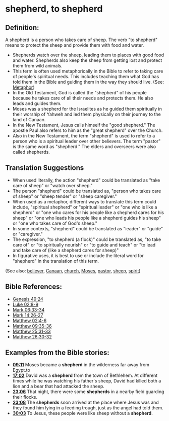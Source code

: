 # shepherd, to shepherd #

## Definition: ##

A shepherd is a person who takes care of sheep. The verb "to shepherd" means to protect the sheep and provide them with food and water.

* Shepherds watch over the sheep, leading them to places with good food and water. Shepherds also keep the sheep from getting lost and protect them from wild animals.
* This term is often used metaphorically in the Bible to refer to taking care of people's spiritual needs. This includes teaching them what God has told them in the Bible and guiding them in the way they should live. (See: [Metaphor](en/ta-vol1/translate/man/figs-metaphor))
* In the Old Testament, God is called the "shepherd" of his people because he takes care of all their needs and protects them. He also leads and guides them.
* Moses was a shepherd for the Israelites as he guided them spiritually in their worship of Yahweh and led them physically on their journey to the land of Canaan.
* In the New Testament, Jesus calls himself the "good shepherd." The apostle Paul also refers to him as the "great shepherd" over the Church.
* Also in the New Testament, the term "shepherd" is used to refer to a person who is a spiritual leader over other believers. The term "pastor" is the same word as "shepherd." The elders and overseers were also called shepherds.

## Translation Suggestions ##

* When used literally, the action "shepherd" could be translated as "take care of sheep" or "watch over sheep."
* The person "shepherd" could be translated as, "person who takes care of sheep" or "sheep tender" or "sheep caregiver."
* When used as a metaphor, different ways to translate this term could include, "spiritual shepherd" or "spiritual leader" or "one who is like a shepherd" or "one who cares for his people like a shepherd cares for his sheep" or "one who leads his people like a shepherd guides his sheep" or "one who takes care of God's sheep."
* In some contexts, "shepherd" could be translated as "leader" or "guide" or "caregiver."
* The expression, "to shepherd (a flock)" could be translated as, "to take care of" or "to spiritually nourish" or "to guide and teach" or "to lead and take care of (like a shepherd cares for sheep)"
* In figurative uses, it is best to use or include the literal word for "shepherd" in the translation of this term.

(See also: [believer](../kt/believer.md), [Canaan](../other/canaan.md), [church](../kt/church.md), [Moses](../other/moses.md), [pastor](../kt/pastor.md), [sheep](../other/sheep.md), [spirit](../kt/spirit.md))

## Bible References: ##

* [Genesis 49:24](en/tn/gen/help/49/24)
* [Luke 02:8-9](en/tn/luk/help/02/08)
* [Mark 06:33-34](en/tn/mrk/help/06/33)
* [Mark 14:26-27](en/tn/mrk/help/14/26)
* [Matthew 02:4-6](en/tn/mat/help/02/04)
* [Matthew 09:35-36](en/tn/mat/help/09/35)
* [Matthew 25:31-33](en/tn/mat/help/25/31)
* [Matthew 26:30-32](en/tn/mat/help/26/30)

## Examples from the Bible stories: ##

* __[09:11](en/tn/obs/help/09/11)__ Moses became a __shepherd__  in the wilderness far away from Egypt.to
* __[17:02](en/tn/obs/help/17/02)__ David was a __shepherd__  from the town of Bethlehem. At different times while he was watching his father's sheep, David had killed both a lion and a bear that had attacked the sheep.
* __[23:06](en/tn/obs/help/23/06)__ That night, there were some __shepherds__  in a nearby field guarding their flocks.
* __[23:08](en/tn/obs/help/23/08)__ The __shepherds__  soon arrived at the place where Jesus was and they found him lying in a feeding trough, just as the angel had told them.
* __[30:03](en/tn/obs/help/30/03)__ To Jesus, these people were like sheep without a __shepherd__.